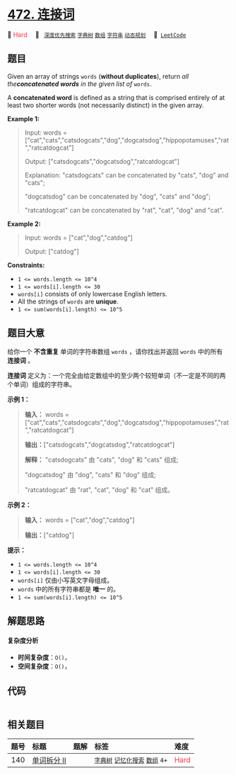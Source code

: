 # [472. 连接词](https://leetcode.com/problems/concatenated-words)

🔴 <font color=#ff334b>Hard</font>&emsp; 🔖&ensp; [`深度优先搜索`](/tag/depth-first-search.md) [`字典树`](/tag/trie.md) [`数组`](/tag/array.md) [`字符串`](/tag/string.md) [`动态规划`](/tag/dynamic-programming.md)&emsp; 🔗&ensp;[`LeetCode`](https://leetcode.com/problems/concatenated-words)

## 题目

Given an array of strings `words` (**without duplicates**), return _all
the**concatenated words** in the given list of_ `words`.

A **concatenated word** is defined as a string that is comprised entirely of
at least two shorter words (not necessarily distinct) in the given array.



**Example 1:**

> Input: words = ["cat","cats","catsdogcats","dog","dogcatsdog","hippopotamuses","rat","ratcatdogcat"]
> 
> Output: ["catsdogcats","dogcatsdog","ratcatdogcat"]
> 
> Explanation: "catsdogcats" can be concatenated by "cats", "dog" and "cats"; 
> 
> "dogcatsdog" can be concatenated by "dog", "cats" and "dog"; 
> 
> "ratcatdogcat" can be concatenated by "rat", "cat", "dog" and "cat".

**Example 2:**

> Input: words = ["cat","dog","catdog"]
> 
> Output: ["catdog"]

**Constraints:**

  * `1 <= words.length <= 10^4`
  * `1 <= words[i].length <= 30`
  * `words[i]` consists of only lowercase English letters.
  * All the strings of `words` are **unique**.
  * `1 <= sum(words[i].length) <= 10^5`


## 题目大意

给你一个 **不含重复** 单词的字符串数组 `words` ，请你找出并返回 `words` 中的所有 **连接词** 。

**连接词** 定义为：一个完全由给定数组中的至少两个较短单词（不一定是不同的两个单词）组成的字符串。



**示例 1：**

> 
> 
> 
> 
> 
> **输入：** words = ["cat","cats","catsdogcats","dog","dogcatsdog","hippopotamuses","rat","ratcatdogcat"]
> 
> **输出：**["catsdogcats","dogcatsdog","ratcatdogcat"]
> 
> **解释：** "catsdogcats" 由 "cats", "dog" 和 "cats" 组成; 
> 
> > 
>  "dogcatsdog" 由 "dog", "cats" 和 "dog" 组成; 
> 
> > 
>  "ratcatdogcat" 由 "rat", "cat", "dog" 和 "cat" 组成。
> 
> 

**示例 2：**

> 
> 
> 
> 
> 
> **输入：** words = ["cat","dog","catdog"]
> 
> **输出：**["catdog"]



**提示：**

  * `1 <= words.length <= 10^4`
  * `1 <= words[i].length <= 30`
  * `words[i]` 仅由小写英文字母组成。 
  * `words` 中的所有字符串都是 **唯一** 的。
  * `1 <= sum(words[i].length) <= 10^5`


## 解题思路

#### 复杂度分析

- **时间复杂度**：`O()`，
- **空间复杂度**：`O()`，

## 代码

```javascript

```

## 相关题目

<!-- prettier-ignore -->
| 题号 | 标题 | 题解 | 标签 | 难度 |
| :------: | :------ | :------: | :------ | :------ |
| 140 | [单词拆分 II](https://leetcode.com/problems/word-break-ii) |  |  [`字典树`](/tag/trie.md) [`记忆化搜索`](/tag/memoization.md) [`数组`](/tag/array.md) `4+` | <font color=#ff334b>Hard</font> |